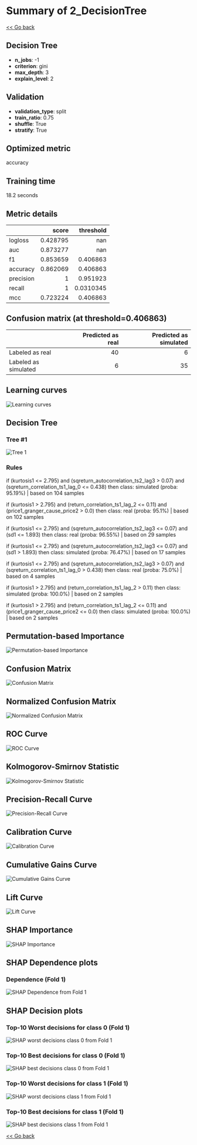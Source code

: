 # Summary of 2_DecisionTree

[<< Go back](../README.md)


## Decision Tree
- **n_jobs**: -1
- **criterion**: gini
- **max_depth**: 3
- **explain_level**: 2

## Validation
 - **validation_type**: split
 - **train_ratio**: 0.75
 - **shuffle**: True
 - **stratify**: True

## Optimized metric
accuracy

## Training time

18.2 seconds

## Metric details
|           |    score |   threshold |
|:----------|---------:|------------:|
| logloss   | 0.428795 | nan         |
| auc       | 0.873277 | nan         |
| f1        | 0.853659 |   0.406863  |
| accuracy  | 0.862069 |   0.406863  |
| precision | 1        |   0.951923  |
| recall    | 1        |   0.0310345 |
| mcc       | 0.723224 |   0.406863  |


## Confusion matrix (at threshold=0.406863)
|                      |   Predicted as real |   Predicted as simulated |
|:---------------------|--------------------:|-------------------------:|
| Labeled as real      |                  40 |                        6 |
| Labeled as simulated |                   6 |                       35 |

## Learning curves
![Learning curves](learning_curves.png)

## Decision Tree 

### Tree #1
![Tree 1](learner_fold_0_tree.svg)

### Rules

if (kurtosis1 <= 2.795) and (sqreturn_autocorrelation_ts2_lag3 > 0.07) and (sqreturn_correlation_ts1_lag_0 <= 0.438) then class: simulated (proba: 95.19%) | based on 104 samples

if (kurtosis1 > 2.795) and (return_correlation_ts1_lag_2 <= 0.11) and (price1_granger_cause_price2 > 0.0) then class: real (proba: 95.1%) | based on 102 samples

if (kurtosis1 <= 2.795) and (sqreturn_autocorrelation_ts2_lag3 <= 0.07) and (sd1 <= 1.893) then class: real (proba: 96.55%) | based on 29 samples

if (kurtosis1 <= 2.795) and (sqreturn_autocorrelation_ts2_lag3 <= 0.07) and (sd1 > 1.893) then class: simulated (proba: 76.47%) | based on 17 samples

if (kurtosis1 <= 2.795) and (sqreturn_autocorrelation_ts2_lag3 > 0.07) and (sqreturn_correlation_ts1_lag_0 > 0.438) then class: real (proba: 75.0%) | based on 4 samples

if (kurtosis1 > 2.795) and (return_correlation_ts1_lag_2 > 0.11) then class: simulated (proba: 100.0%) | based on 2 samples

if (kurtosis1 > 2.795) and (return_correlation_ts1_lag_2 <= 0.11) and (price1_granger_cause_price2 <= 0.0) then class: simulated (proba: 100.0%) | based on 2 samples





## Permutation-based Importance
![Permutation-based Importance](permutation_importance.png)
## Confusion Matrix

![Confusion Matrix](confusion_matrix.png)


## Normalized Confusion Matrix

![Normalized Confusion Matrix](confusion_matrix_normalized.png)


## ROC Curve

![ROC Curve](roc_curve.png)


## Kolmogorov-Smirnov Statistic

![Kolmogorov-Smirnov Statistic](ks_statistic.png)


## Precision-Recall Curve

![Precision-Recall Curve](precision_recall_curve.png)


## Calibration Curve

![Calibration Curve](calibration_curve_curve.png)


## Cumulative Gains Curve

![Cumulative Gains Curve](cumulative_gains_curve.png)


## Lift Curve

![Lift Curve](lift_curve.png)



## SHAP Importance
![SHAP Importance](shap_importance.png)

## SHAP Dependence plots

### Dependence (Fold 1)
![SHAP Dependence from Fold 1](learner_fold_0_shap_dependence.png)

## SHAP Decision plots

### Top-10 Worst decisions for class 0 (Fold 1)
![SHAP worst decisions class 0 from Fold 1](learner_fold_0_shap_class_0_worst_decisions.png)
### Top-10 Best decisions for class 0 (Fold 1)
![SHAP best decisions class 0 from Fold 1](learner_fold_0_shap_class_0_best_decisions.png)
### Top-10 Worst decisions for class 1 (Fold 1)
![SHAP worst decisions class 1 from Fold 1](learner_fold_0_shap_class_1_worst_decisions.png)
### Top-10 Best decisions for class 1 (Fold 1)
![SHAP best decisions class 1 from Fold 1](learner_fold_0_shap_class_1_best_decisions.png)

[<< Go back](../README.md)
